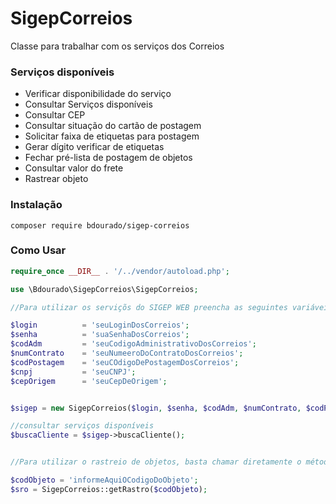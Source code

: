 # SigepCorreios
Classe para trabalhar com os serviços dos Correios

### Serviços disponíveis

* Verificar disponibilidade do serviço
* Consultar Serviços disponíveis
* Consultar CEP
* Consultar situação do cartão de postagem
* Solicitar faixa de etiquetas para postagem
* Gerar dígito verificar de etiquetas
* Fechar pré-lista de postagem de objetos
* Consultar valor do frete
* Rastrear objeto

### Instalação

<code>composer require bdourado/sigep-correios</code>


### Como Usar

```php
require_once __DIR__ . '/../vendor/autoload.php';

use \Bdourado\SigepCorreios\SigepCorreios;

//Para utilizar os serviçõs do SIGEP WEB preencha as seguintes variáveis

$login          = 'seuLoginDosCorreios';
$senha          = 'suaSenhaDosCorreios';
$codAdm         = 'seuCodigoAdministrativoDosCorreios';
$numContrato    = 'seuNumeeroDoContratoDosCorreios';
$codPostagem    = 'seuCOdigoDePostagemDosCorreios';
$cnpj           = 'seuCNPJ';
$cepOrigem      = 'seuCepDeOrigem';


$sigep = new SigepCorreios($login, $senha, $codAdm, $numContrato, $codPostagem, $cnpj, $cepOrigem);

//consultar serviços disponíveis
$buscaCliente = $sigep->buscaCliente();


//Para utilizar o rastreio de objetos, basta chamar diretamente o método

$codObjeto = 'informeAquiOCodigoDoObjeto';
$sro = SigepCorreios::getRastro($codObjeto);

```

